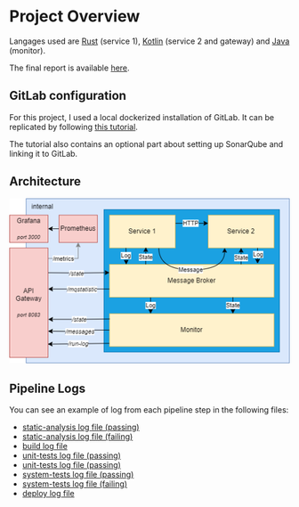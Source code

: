 # Project Overview

Langages used are [Rust](https://www.rust-lang.org/) (service 1), [Kotlin](https://kotlinlang.org/) (service 2 and gateway) and [Java](https://www.java.com) (monitor).

The final report is available [here](./EndReport.pdf).

## GitLab configuration

For this project, I used a local dockerized installation of GitLab. It can be replicated 
by following [this tutorial](./gitlab/gitlab_setup.md).

The tutorial also contains an optional part about setting up SonarQube and linking it to GitLab.

## Architecture

![](./documentation/system_overview.png)

## Pipeline Logs

You can see an example of log from each pipeline step in the following files:
- [static-analysis log file (passing)](./documentation/logs/static-analysis-success.log)
- [static-analysis log file (failing)](./documentation/logs/static-analysis-failed.log)
- [build log file](./documentation/logs/build.log)
- [unit-tests log file (passing)](./documentation/logs/unit-tests-success.log)
- [unit-tests log file (passing)](./documentation/logs/unit-tests-failed.log)
- [system-tests log file (passing)](./documentation/logs/system-tests-success.log)
- [system-tests log file (failing)](./documentation/logs/system-tests-failed.log)
- [deploy log file](./documentation/logs/deploy.log)
